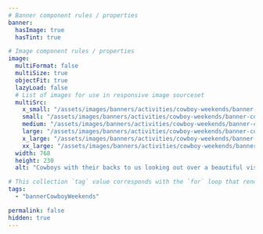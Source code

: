 ```yaml
---
# Banner component rules / properties
banner:
  hasImage: true
  hasTint: true

# Image component rules / properties
image:
  multiFormat: false
  multiSize: true
  objectFit: true
  lazyLoad: false
  # List of images for use in responsive image sourceset
  multiSrc:
    x_small: "/assets/images/banners/activities/cowboy-weekends/banner-cowboys-01--xsmall.jpg"
    small: "/assets/images/banners/activities/cowboy-weekends/banner-cowboys-01--small.jpg"
    medium: "/assets/images/banners/activities/cowboy-weekends/banner-cowboys-01--medium.jpg"
    large: "/assets/images/banners/activities/cowboy-weekends/banner-cowboys-01--large.jpg"
    x_large: "/assets/images/banners/activities/cowboy-weekends/banner-cowboys-01--xlarge.jpg"
    xx_large: "/assets/images/banners/activities/cowboy-weekends/banner-cowboys-01--xxlarge.jpg"
  width: 768
  height: 230
  alt: "Cowboys with their backs to us looking out over a beautiful vista"

# This collection `tag` value corresponds with the `for` loop that renders this content
tags:
  - "bannerCowboyWeekends"

permalink: false
hidden: true
---
```


